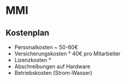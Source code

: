 # MMI
## Kostenplan
- Personalkosten ~ 50-60€
- Versicherungskosten ° 40€ pro Mitarbeiter
- Lizenzkosten ° 
- Abschreibungen auf Hardware
- Betriebskosten (Strom-Wasser)
